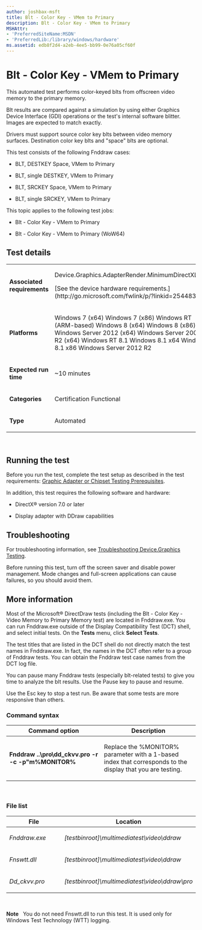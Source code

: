 ```yaml
---
author: joshbax-msft
title: Blt - Color Key - VMem to Primary
description: Blt - Color Key - VMem to Primary
MSHAttr:
- 'PreferredSiteName:MSDN'
- 'PreferredLib:/library/windows/hardware'
ms.assetid: edb8f2d4-a2eb-4ee5-bb99-0e76a05cf60f
---
```


# Blt - Color Key - VMem to Primary


This automated test performs color-keyed blts from offscreen video memory to the primary memory.

Blt results are compared against a simulation by using either Graphics Device Interface (GDI) operations or the test's internal software blitter. Images are expected to match exactly.

Drivers must support source color key blts between video memory surfaces. Destination color key blts and "space" blts are optional.

This test consists of the following Fnddraw cases:

-   BLT, DESTKEY Space, VMem to Primary

-   BLT, single DESTKEY, VMem to Primary

-   BLT, SRCKEY Space, VMem to Primary

-   BLT, single SRCKEY, VMem to Primary

This topic applies to the following test jobs:

-   Blt - Color Key - VMem to Primary

-   Blt - Color Key - VMem to Primary (WoW64)

## Test details


<table>
<colgroup>
<col width="50%" />
<col width="50%" />
</colgroup>
<tbody>
<tr class="odd">
<td><p><strong>Associated requirements</strong></p></td>
<td><p>Device.Graphics.AdapterRender.MinimumDirectXLevel</p>
<p>[See the device hardware requirements.](http://go.microsoft.com/fwlink/p/?linkid=254483)</p></td>
</tr>
<tr class="even">
<td><p><strong>Platforms</strong></p></td>
<td><p>Windows 7 (x64) Windows 7 (x86) Windows RT (ARM-based) Windows 8 (x64) Windows 8 (x86) Windows Server 2012 (x64) Windows Server 2008 R2 (x64) Windows RT 8.1 Windows 8.1 x64 Windows 8.1 x86 Windows Server 2012 R2</p></td>
</tr>
<tr class="odd">
<td><p><strong>Expected run time</strong></p></td>
<td><p>~10 minutes</p></td>
</tr>
<tr class="even">
<td><p><strong>Categories</strong></p></td>
<td><p>Certification Functional</p></td>
</tr>
<tr class="odd">
<td><p><strong>Type</strong></p></td>
<td><p>Automated</p></td>
</tr>
</tbody>
</table>

 

## Running the test


Before you run the test, complete the test setup as described in the test requirements: [Graphic Adapter or Chipset Testing Prerequisites](graphic-adapter-or-chipset-testing-prerequisites.md).

In addition, this test requires the following software and hardware:

-   DirectX® version 7.0 or later

-   Display adapter with DDraw capabilities

## Troubleshooting


For troubleshooting information, see [Troubleshooting Device.Graphics Testing](troubleshooting-devicegraphics-testing.md).

Before running this test, turn off the screen saver and disable power management. Mode changes and full-screen applications can cause failures, so you should avoid them.

## More information


Most of the Microsoft® DirectDraw tests (including the Blt - Color Key - Video Memory to Primary Memory test) are located in Fnddraw.exe. You can run Fnddraw.exe outside of the Display Compatibility Test (DCT) shell, and select initial tests. On the **Tests** menu, click **Select Tests**.

The test titles that are listed in the DCT shell do not directly match the test names in Fnddraw.exe. In fact, the names in the DCT often refer to a group of Fnddraw tests. You can obtain the Fnddraw test case names from the DCT log file.

You can pause many Fnddraw tests (especially blt-related tests) to give you time to analyze the blt results. Use the Pause key to pause and resume.

Use the Esc key to stop a test run. Be aware that some tests are more responsive than others.

### Command syntax

<table>
<colgroup>
<col width="50%" />
<col width="50%" />
</colgroup>
<thead>
<tr class="header">
<th>Command option</th>
<th>Description</th>
</tr>
</thead>
<tbody>
<tr class="odd">
<td><p><strong>Fnddraw ..\pro\dd_ckvv.pro -r -c -p&quot;m%MONITOR%</strong></p></td>
<td><p>Replace the %MONITOR% parameter with a 1-based index that corresponds to the display that you are testing.</p></td>
</tr>
</tbody>
</table>

 

### File list

<table>
<colgroup>
<col width="50%" />
<col width="50%" />
</colgroup>
<thead>
<tr class="header">
<th>File</th>
<th>Location</th>
</tr>
</thead>
<tbody>
<tr class="odd">
<td><p><em>Fnddraw.exe</em></p></td>
<td><p><em>[testbinroot]\multimediatest\video\ddraw</em></p></td>
</tr>
<tr class="even">
<td><p><em>Fnswtt.dll</em></p></td>
<td><p><em>[testbinroot]\multimediatest\video\ddraw</em></p></td>
</tr>
<tr class="odd">
<td><p><em>Dd_ckvv.pro</em></p></td>
<td><p><em>[testbinroot]\multimediatest\video\ddraw\pro</em></p></td>
</tr>
</tbody>
</table>

 

**Note**  
You do not need Fnswtt.dll to run this test. It is used only for Windows Test Technology (WTT) logging.

 

 

 







